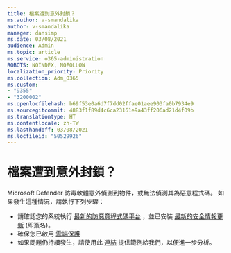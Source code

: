 ```yaml
---
title: 檔案遭到意外封鎖？
ms.author: v-smandalika
author: v-smandalika
manager: dansimp
ms.date: 03/08/2021
audience: Admin
ms.topic: article
ms.service: o365-administration
ROBOTS: NOINDEX, NOFOLLOW
localization_priority: Priority
ms.collection: Adm_O365
ms.custom:
- "9355"
- "3200002"
ms.openlocfilehash: b69f53e0a6d7f7dd02ffae01aee903fa0b7934e9
ms.sourcegitcommit: 4883f1f89d4c6ca23161e9a43ff206ad21d4f09b
ms.translationtype: HT
ms.contentlocale: zh-TW
ms.lasthandoff: 03/08/2021
ms.locfileid: "50529926"
---
```

# <a name="files-are-being-blocked-unexpectedly"></a>檔案遭到意外封鎖？

Microsoft Defender 防毒軟體意外偵測到物件，或無法偵測其為惡意程式碼。 如果發生這種情況，請執行下列步驟：

- 請確認您的系統執行 [最新的防惡意程式碼平台](https://docs.microsoft.com/windows/security/threat-protection/microsoft-defender-antivirus/manage-updates-baselines-microsoft-defender-antivirus) ，並已安裝 [最新的安全情報更新](https://www.microsoft.com/security/encyclopedia/adlpackages.aspx) (即簽名)。
- 確保您已啟用 [雲端保護](https://docs.microsoft.com/windows/security/threat-protection/microsoft-defender-antivirus/enable-cloud-protection-microsoft-defender-antivirus)
- 如果問題仍持續發生，請使用此 [連結](https://www.microsoft.com/wdsi/filesubmission) 提供範例給我們，以便進一步分析。
